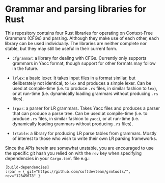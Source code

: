 # Grammar and parsing libraries for Rust

This repository contains four Rust libraries for operating on Context-Free
Grammars (CFGs) and parsing. Although they make use of each other, each library
can be used individually. The libraries are neither complete nor stable, but
they may still be useful in their current form.

  * `cfgrammar`: a library for dealing with CFGs. Currently only supports
    grammars in Yacc format, though support for other formats may follow in the
    future.

  * `lrlex`: a basic lexer. It takes input files in a format similar, but
    deliberately not identical, to `lex` and produces a simple lexer. Can be
    used at compile-time (i.e. to produce `.rs` files, in similar fashion to
    `lex`), or at run-time (i.e. dynamically loading grammars without producing
    `.rs` files).

  * `lrpar`: a parser for LR grammars. Takes Yacc files and produces a parser
    that can produce a parse tree. Can be used at compile-time (i.e. to produce
    `.rs` files, in similar fashion to `yacc`), or at run-time (i.e. dynamically
    loading grammars without producing `.rs` files).

  * `lrtable`: a library for producing LR parse tables from grammars. Mostly
    of interest to those who wish to write their own LR parsing frameworks.

Since the APIs herein are somewhat unstable, you are encouraged to use the
specific git hash you relied on with the `rev` key when specifying dependencies
in your `Cargo.toml` file e.g.:

```
[build-dependencies]
lrpar = { git="https://github.com/softdevteam/grmtools/", rev="12345678" }
```
